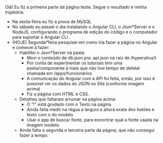 Olá! Eu fiz a primeira parte da página teste. Segue o resultado e minha trajetória: 
* Na sexta-feira eu fiz a prova de MySQL 
* No sábado eu passei o dia instalando o Angular CLI, o Json*Server e o NodeJS, configurando o programa de edição do código e o computador para suportar o Angular CLI .  
* (HOJE) Segunda*feira pesquisei em como iria fazer a página no Angular e comecei à fazer:
  * Habilitei o Json*Server na pasta
    * Movi o conteúdo de db.json pra .api.json na raiz de /hyperativa3
    * Por conta de experimentar os tutoriais tem uma pasta/componente à mais que não tive tempo de deletar chamada em /apps/funcionários
    * A comunicação do Angular com a API foi feita, então, por isso é possível ver os dados do JSON no Site (conforme imagem acima)
    * Fiz a página com HTML e CSS.
  * Detalhes que faltaram arrumar na página acima:
    * O "!" está grudado com o Texto na página
    * Ainda falta medir na régua a largura e altura exata dos botões e texto com o do modelo
    * Usar o app de buscar fonte, para encontrar qual a fonte usada na imagem modelo
  * Ainda falta a segunda e terceira parte da página, que não consegui fazer a tempo.

